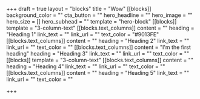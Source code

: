 +++
draft = true
layout = "blocks"
title = "Wow"
[[blocks]]
background_color = ""
cta_button = ""
hero_headline = ""
hero_image = ""
hero_size = []
hero_subhead = ""
template = "hero-block"
[[blocks]]
template = "3-column-text"
[[blocks.text_columns]]
content = ""
heading = "Heading 1"
link_text = ""
link_url = ""
text_color = "#9013FE"
[[blocks.text_columns]]
content = ""
heading = "Heading 2"
link_text = ""
link_url = ""
text_color = ""
[[blocks.text_columns]]
content = "I'm the first heading"
heading = "Heading 3"
link_text = ""
link_url = ""
text_color = ""
[[blocks]]
template = "3-column-text"
[[blocks.text_columns]]
content = ""
heading = "Heading 4"
link_text = ""
link_url = ""
text_color = ""
[[blocks.text_columns]]
content = ""
heading = "Heading 5"
link_text = ""
link_url = ""
text_color = ""

+++
